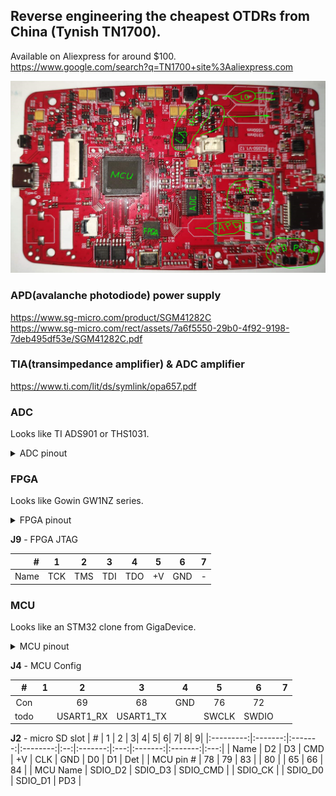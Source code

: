 ## Reverse engineering the cheapest OTDRs from China (Tynish TN1700).

Available on Aliexpress for around $100.<br>
https://www.google.com/search?q=TN1700+site%3Aaliexpress.com

![PCB](img/TN1700_pcb_2.png "PCB TN1700")

### APD(avalanche photodiode) power supply
https://www.sg-micro.com/product/SGM41282C<br>
https://www.sg-micro.com/rect/assets/7a6f5550-29b0-4f92-9198-7deb495df53e/SGM41282C.pdf<br>

### TIA(transimpedance amplifier) & ADC amplifier
https://www.ti.com/lit/ds/symlink/opa657.pdf

### ADC
Looks like TI ADS901 or THS1031.

<details>
<summary>ADC pinout</summary>

| Pin # | ADS901 | THS1031 | FPGA pin # || Pin # | ADS901 | THS1031 | FPGA pin # |
|-------|------|-----------|-----------|-|-------|------|------|------------|
| 1  | +VS    | AGND |   GND || 28 | +VS   | AVDD    | +V |
| 2  | LVDD   | DVDD |   +V  || 27 | IN    | AIN     | R19->TIA |
| 3  | D0 LSB | I/O0 |   23  || 26 | CM    | VREF    |  |
| 4  | D1     | I/O1 |   22  || 25 | LnBy  | REFBS   | GND |
| 5  | D2     | I/O2 |   21  || 24 | REFB  | REFBF   | C7->GND; C5->... |
| 6  | D3     | I/O3 |   20  || 23 | NC    | MODE    | R23->GND; R22->... |
| 7  | D4     | I/O4 |   19  || 22 | REFT  | REFTF   | C3->GND |
| 8  | D5     | I/O5 |   18  || 21 | LpBy  | REFTS   | R11 DNI |
| 9  | D6     | I/O6 |   17  || 20 | GND   | CLAMPIN | GND |
| 10 | D7     | I/O7 |   16  || 19 | GND   | CLAMP   | GND |
| 11 | D8     | I/O8 |   15  || 18 | +VS   | REFSENSE| GND |
| 12 | D9 MSB | I/O9 |   14  || 17 | Pwrdn | WR      | R5->GND |
| 13 | GND    |  OVR |       || 16 | _OE_  | _OE_    | R4->GND |
| 14 | GND    | DGND |   GND || 15 | CLK   | CLK     | 13 |

</details>

### FPGA
Looks like Gowin GW1NZ series.

<details>
<summary>FPGA pinout</summary>

|**#**|**Name**   |**Con** |
|--|-------------:|--------|
| 1|        VCCIO0|    Pwr |
| 2|          VSS |    Gnd |
| 3|          TCK |   J9-1 |
| 4|          TMS |   J9-2 |
| 5|          TDI |   J9-3 |
| 6|   IOT9A/SCLK |        |
| 7|          TDO |   J9-4 |
| 8|      **PB0** | MCU-35 |
| 9|      **PB1** | MCU-36 |
|10|      **PB2** | MCU-37 |
|11|              | MCU-45 |
|12|          VCC |    Pwr |
|**#**|**---------------**|**--------**|
|13|  **adc_clk** | ADC-15 |
|14| **adc_d[9]** | ADC-12 |
|15| **adc_d[8]** | ADC-11 |
|16| **adc_d[7]** | ADC-10 |
|17| **adc_d[6]** |  ADC-9 |
|18| **adc_d[5]** |  ADC-8 |
|19| **adc_d[4]** |  ADC-7 |
|20| **adc_d[3]** |  ADC-6 |
|21| **adc_d[2]** |  ADC-5 |
|22| **adc_d[1]** |  ADC-4 |
|23| **adc_d[0]** |  ADC-3 |
|24|      **ld2** |    LD2 |
|**#**|**---------------**|**--------**|
|25|       VCCIO1 |    Pwr |
|26|          VSS |    Gnd |
|27|      **ld1** |    LD1 |
|28|      **PB9** | MCU-96 |
|29|      **PB8** | MCU-95 |
|30|      **PB7** | MCU-93 |
|31|      **PB6** | MCU-92 |
|32|      **PB5** | MCU-91 |
|33| GCLKT_2/RPLL_T_in | 100Mhz |
|34|      **PB4** | MCU-90 |
|35|      **PB3** | MCU-89 |
|36|         VCCX |    Pwr |
|**#**|**---------------**|**--------**|
|37|          VCC |             Pwr |
|38|              |          MCU-67 |
|39|              |          MCU-64 |
|40|              |          MCU-59 |
|41|              |          MCU-46 |
|42|        MODE1 |       R149->GND |
|43|        MODE0 |       R146->GND |
|44|    JTAGSEL_N |       R153->GND |
|45|        READY |        R166->+V |
|46|         DONE | R142,R143 to D1 |
|47|      GCLKT_0 |                 |
|48|   RECONFIG_N |        R151->+V |

</details>

**J9** - FPGA JTAG

| #    | 1   |    2|    3|    4|   5|    6|  7|
|-----:|-----|-----|-----|-----|----|-----|---|
| Name | TCK | TMS | TDI | TDO | +V | GND | - |


### MCU
Looks like an STM32 clone from GigaDevice.

<details>
<summary>MCU pinout</summary>

| #| Con        |------------|
|--|------------|------------|
| 1|            |  PE2 | 
| 2|            |  PE3 | 
| 3|            |  PE4 | 
| 4|            |  PE5 | 
| 5|            |  PE6 | 
| 6|            | VBAT | 
| 7|            | PC13 | 
| 8| 32KHz      | OSC32_IN | 
| 9| 32KHz      | OSC32_OUT | 
|10| GND        |  VSS | 
|11|            |  VDD | 
|12| 25MHz      | OSC_IN | 
|13| 25MHz      | OSC_OUT | 
|14| R70,C36,S1 | NRST | 
|15|            |  PC0 | 
|16|            |  PC1 | 
|17|            |  PC2 | 
|18|            |  PC3 | 
|19|            |  VDD | 
|20|            | VSSA | 
|21|            | VREF+ | 
|22|            | VDDA | 
|23|            | PA0/WKUP | 
|24|            |  PA1 | 
|25|            |  PA2 | 
|**#**|**Con**|**------------**|
|26| Reboot |  PA3 |
|27|  GND   |  VSS |
|28|        |  VDD |
|29|        |  PA4 |
|30|        |  PA5 |
|31|        |  PA6 |
|32|        |  PA7 |
|33|        |  PC4 |
|34|        |  PC5 |
|35| FPGA-8 |  PB0 |
|36| FPGA-9 |  PB1 |
|37| FPGA-10| BOOT1/PB2 |
|38|        |  PE7 |
|39|        |  PE8 |
|40|        |  PE9 |
|41|        | PE10 |
|42|        | PE11 |
|43|        | PE12 |
|44|        | PE13 |
|45| FPGA-11| PE14 |
|46| FPGA-41| PE15 |
|47|        | PB10 |
|48|        | PB11 |
|49|        |VCAP_1|
|50|        |  VDD |
|**#**|**Con**|**------------**|
|51|  CS_U10   |   PB12 |
|52| U9,10 CLK |SPI2_SCK|
|53| U9,10 DO  |SPI2_MISO|
|54| U9,10 DI  |SPI2_MOSI|
|55|           |    PD8 |
|56|           |    PD9 |
|57|           |   PD10 |
|58|           |   PD11 |
|59|   FPGA-40 |   PD12 |
|60|     CS_U9 |   PD13 |
|61|           |   PD14 |
|62|           |   PD15 |
|63|           |    PC6 |
|64|   FPGA-39 |    PC7 |
|65|      SD-7 | PC8/SDIO_D0 |
|66|      SD-8 | PC9/SDIO_D1 |
|67|   FPGA-38 |    PA8 |
|68|   J4-3    |  UA1_TX |
|69|   J4-2    |  UA1_RX |
|70|   Type-C  | OTG_FS_DM |
|71|   Type-C  | OTG_FS_DP |
|72|   J4-6    | SWDIO/PA13 |
|73|           | VCAP_2 |
|74|           |    VSS |
|75|   +V      |    VDD |
|**#**|**Con**|**------------**|
|76| J4-5    |  SWCLK/PA14 |
|77|         | PA15 |
|78|    SD-1 | PC10/SDIO_D2 |
|79|    SD-2 | PC11/SDIO_D3 |
|80|    SD-5 | PC12/SDIO_CK |
|81|         | PD0 |
|82|         | PD1 |
|83|    SD-3 | PD2/SDIO_CMD |
|84|    SD-9 | PD3 |
|85|         | PD4 |
|86|         | PD5 |
|87|         | PD6 |
|88|         | PD7 |
|89| FPGA-35 | PB3 |
|90| FPGA-34 | PB4 |
|91| FPGA-32 | PB5 |
|92| FPGA-31 | PB6 |
|93| FPGA-30 | PB7 |
|94|         | BOOT0 |
|95| FPGA-29 | PB8 |
|96| FPGA-28 | PB9 |
|97|         | PE0 |
|98|         | PE1 |
|99|         | VSS |
|00| +V      | VDD |


</details>

**J4** - MCU Config

|   # |    1 |        2 |          3|    4|      5|      6|7|
|:---:|:----:|:--------:|:---------:|:---:|:-----:|:-----:|-|
| Con |      |       69 |        68 | GND |    76 |    72 | |
| todo|      |USART1_RX | USART1_TX |     | SWCLK | SWDIO | |


**J2** - micro SD slot
|         # |       1 |       2 |         3|   4|        5|    6|        7|        8|    9|
|:---------:|:-------:|:-------:|:--------:|:--:|:-------:|:---:|:-------:|:-------:|:---:|
|      Name |      D2 |      D3 |      CMD | +V |     CLK | GND |      D0 |      D1 | Det |
| MCU pin # |      78 |      79 |       83 |    |      80 |     |      65 |      66 |  84 |
|  MCU Name | SDIO_D2 | SDIO_D3 | SDIO_CMD |    | SDIO_CK |     | SDIO_D0 | SDIO_D1 | PD3 |
